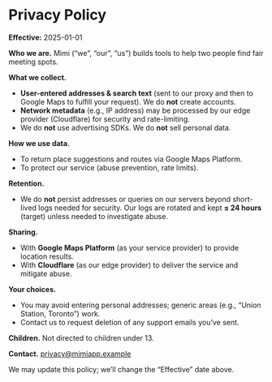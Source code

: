 # Privacy Policy
**Effective:** 2025-01-01

**Who we are.** Mimi (“we”, “our”, “us”) builds tools to help two people find fair meeting spots.

**What we collect.**
- **User-entered addresses & search text** (sent to our proxy and then to Google Maps to fulfill your request). We do **not** create accounts.
- **Network metadata** (e.g., IP address) may be processed by our edge provider (Cloudflare) for security and rate-limiting.
- We do **not** use advertising SDKs. We do **not** sell personal data.

**How we use data.**
- To return place suggestions and routes via Google Maps Platform.
- To protect our service (abuse prevention, rate limits).

**Retention.**
- We do **not** persist addresses or queries on our servers beyond short-lived logs needed for security. Our logs are rotated and kept **≤ 24 hours** (target) unless needed to investigate abuse.

**Sharing.**
- With **Google Maps Platform** (as your service provider) to provide location results.
- With **Cloudflare** (as our edge provider) to deliver the service and mitigate abuse.

**Your choices.**
- You may avoid entering personal addresses; generic areas (e.g., “Union Station, Toronto”) work.
- Contact us to request deletion of any support emails you’ve sent.

**Children.** Not directed to children under 13.

**Contact.** privacy@mimiapp.example

We may update this policy; we’ll change the “Effective” date above.
